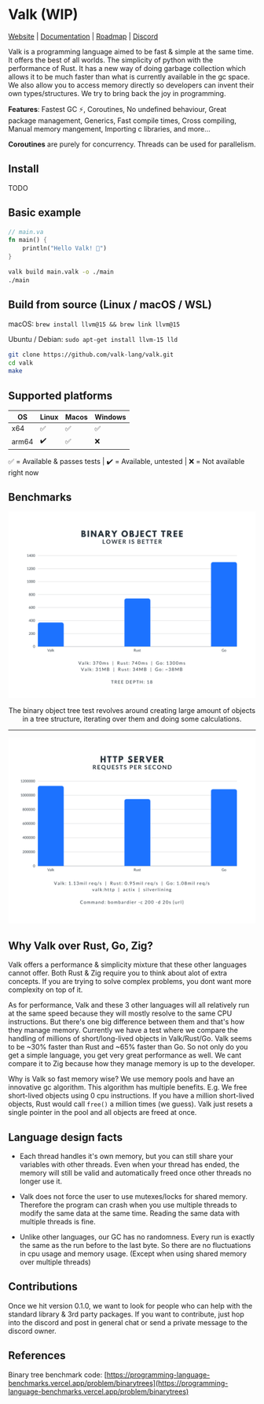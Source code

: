 
# Valk (WIP)

[Website](https://valk-lang.dev) | [Documentation](https://github.com/valk-lang/valk/blob/main/docs/docs.md) | [Roadmap](https://github.com/valk-lang/valk/blob/main/ROADMAP.md) | [Discord](https://discord.gg/RwEGqdSERA)

Valk is a programming language aimed to be fast & simple at the same time. It offers the best of all worlds. The simplicity of python with the performance of Rust. It has a new way of doing garbage collection which allows it to be much faster than what is currently available in the gc space. We also allow you to access memory directly so developers can invent their own types/structures. We try to bring back the joy in programming.

**Features**: Fastest GC ⚡, Coroutines, No undefined behaviour, Great package management, Generics, Fast compile times, Cross compiling, Manual memory mangement, Importing c libraries, and more...

**Coroutines** are purely for concurrency. Threads can be used for parallelism.


## Install

TODO

## Basic example

```rust
// main.va
fn main() {
    println("Hello Valk! 🎉")
}
```

```sh
valk build main.valk -o ./main
./main
```

## Build from source (Linux / macOS / WSL)

macOS: `brew install llvm@15 && brew link llvm@15`

Ubuntu / Debian: `sudo apt-get install llvm-15 lld`

```bash
git clone https://github.com/valk-lang/valk.git
cd valk
make
```

## Supported platforms

| OS | Linux | Macos | Windows |
|--|--|--|--|
| x64 | ✅ | ✅ | ✅ |
| arm64 | ✔️ | ✅ | ❌ |

✅️ = Available & passes tests | ✔️ = Available, untested | ❌️ = Not available right now

## Benchmarks

<div align="center"><p>
    <img src="https://raw.githubusercontent.com/valk-lang/valk/main/misc/valk-bintree.png">
</p>
The binary object tree test revolves around creating large amount of objects in a tree structure, iterating over them and doing some calculations.
</div>

---

<div align="center"><p>
    <img src="https://raw.githubusercontent.com/valk-lang/valk/main/misc/valk-http.png">
</p></div>

## Why Valk over Rust, Go, Zig?

Valk offers a performance & simplicity mixture that these other languages cannot offer. Both Rust & Zig require you to think about alot of extra concepts. If you are trying to solve complex problems, you dont want more complexity on top of it.

As for performance, Valk and these 3 other languages will all relatively run at the same speed because they will mostly resolve to the same CPU instructions. But there's one big difference between them and that's how they manage memory. Currently we have a test where we compare the handling of millions of short/long-lived objects in Valk/Rust/Go. Valk seems to be ~30% faster than Rust and ~65% faster than Go. So not only do you get a simple language, you get very great performance as well. We cant compare it to Zig because how they manage memory is up to the developer.

Why is Valk so fast memory wise? We use memory pools and have an innovative gc algorithm. This algorithm has multiple benefits. E.g. We free short-lived objects using 0 cpu instructions. If you have a million short-lived objects, Rust would call `free()` a million times (we guess). Valk just resets a single pointer in the pool and all objects are freed at once.

## Language design facts

- Each thread handles it's own memory, but you can still share your variables with other threads. Even when your thread has ended, the memory will still be valid and automatically freed once other threads no longer use it.

- Valk does not force the user to use mutexes/locks for shared memory. Therefore the program can crash when you use multiple threads to modify the same data at the same time. Reading the same data with multiple threads is fine.

- Unlike other languages, our GC has no randomness. Every run is exactly the same as the run before to the last byte. So there are no fluctuations in cpu usage and memory usage. (Except when using shared memory over multiple threads)

## Contributions

Once we hit version 0.1.0, we want to look for people who can help with the standard library & 3rd party packages. If you want to contribute, just hop into the discord and post in general chat or send a private message to the discord owner.

## References

Binary tree benchmark code: [https://programming-language-benchmarks.vercel.app/problem/binarytrees](https://programming-language-benchmarks.vercel.app/problem/binarytrees)

